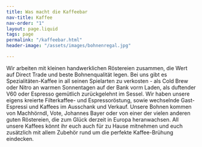 ```yaml
---
title: Was macht die Kaffeebar
nav-title: Kaffee
nav-order: "1"
layout: page.liquid
tags: page
permalink: "/kaffeebar.html"
header-image: "/assets/images/bohnenregal.jpg"

---
```

Wir arbeiten mit kleinen handwerklichen Röstereien zusammen, die Wert auf Direct Trade und beste Bohnenqualität legen. Bei uns gibt es Spezialitäten-Kaffee in all seinen Spielarten zu verkosten - als Cold Brew oder Nitro an warmen Sonnentagen auf der Bank vorm Laden, als duftender V60 oder Espresso gemütlich zurückgelehnt im Sessel. Wir haben unsere eigens kreierte Filterkaffee- und Espressoröstung, sowie wechselnde Gast-Espressi und Kaffees im Ausschank und Verkauf. Unsere Bohnen kommen von Machhörndl, Vote, Johannes Bayer oder von einer der vielen anderen guten Röstereien, die zum Glück derzeit in Europa heranwachsen. All unsere Kaffees könnt ihr euch auch für zu Hause mitnehmen und euch zusätzlich mit allem Zubehör rund um die perfekte Kaffee-Brühung eindecken.
